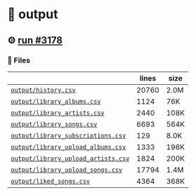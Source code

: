 # 📝  output 

## ⚙️ [run #3178](https://github.com/jwenerd/ytm-dl/actions/runs/12701842299)

### 📁 Files

|                                                                         |lines|size|
|-------------------------------------------------------------------------|-----|----|
|[`output/history.csv` ](output/history.csv)                              |20760|2.0M|
|[`output/library_albums.csv` ](output/library_albums.csv)                |1124 |76K |
|[`output/library_artists.csv` ](output/library_artists.csv)              |2440 |108K|
|[`output/library_songs.csv` ](output/library_songs.csv)                  |6693 |564K|
|[`output/library_subscriptions.csv` ](output/library_subscriptions.csv)  |129  |8.0K|
|[`output/library_upload_albums.csv` ](output/library_upload_albums.csv)  |1333 |196K|
|[`output/library_upload_artists.csv` ](output/library_upload_artists.csv)|1824 |200K|
|[`output/library_upload_songs.csv` ](output/library_upload_songs.csv)    |17794|1.4M|
|[`output/liked_songs.csv` ](output/liked_songs.csv)                      |4364 |368K|